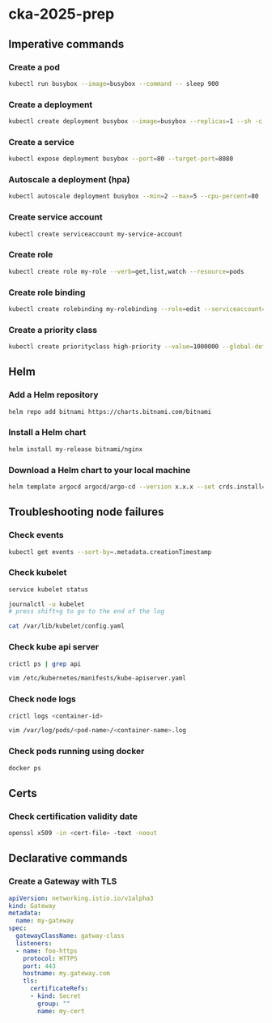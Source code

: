 # cka-2025-prep

## Imperative commands
### Create a pod
```bash
kubectl run busybox --image=busybox --command -- sleep 900
```

### Create a deployment
```bash
kubectl create deployment busybox --image=busybox --replicas=1 --sh -c "while true; do echo hello; sleep 10;done"
```

### Create a service
```bash
kubectl expose deployment busybox --port=80 --target-port=8080
```

### Autoscale a deployment (hpa)
```bash
kubectl autoscale deployment busybox --min=2 --max=5 --cpu-percent=80
```

### Create service account
```bash
kubectl create serviceaccount my-service-account
```

### Create role
```bash
kubectl create role my-role --verb=get,list,watch --resource=pods
```

### Create role binding
```bash
kubectl create rolebinding my-rolebinding --role=edit --serviceaccount=<namespace>:<serviceaccount>
```

### Create a priority class
```bash
kubectl create priorityclass high-priority --value=1000000 --global-default=false --description="This priority class should be used for high priority pods only"
```

## Helm
### Add a Helm repository
```bash
helm repo add bitnami https://charts.bitnami.com/bitnami
```
### Install a Helm chart
```bash
helm install my-release bitnami/nginx
```
### Download a Helm chart to your local machine
```bash
helm template argocd argocd/argo-cd --version x.x.x --set crds.install=false > argocd.yaml
```

## Troubleshooting node failures
### Check events
```bash
kubectl get events --sort-by=.metadata.creationTimestamp
```

### Check kubelet
```bash
service kubelet status
```

```bash
journalctl -u kubelet
# press shift+g to go to the end of the log
```

```bash
cat /var/lib/kubelet/config.yaml
```

### Check kube api server 
```bash
crictl ps | grep api
```

```bash
vim /etc/kubernetes/manifests/kube-apiserver.yaml
```

### Check node logs
```bash
crictl logs <container-id>

vim /var/log/pods/<pod-name>/<container-name>.log
```
### Check pods running using docker
```bash
docker ps
```

## Certs
### Check certification validity date
```bash
openssl x509 -in <cert-file> -text -noout
```

## Declarative commands
### Create a Gateway with TLS
```yaml
apiVersion: networking.istio.io/v1alpha3
kind: Gateway
metadata:
  name: my-gateway  
spec:
  gatewayClassName: gatway-class
  listeners:
  - name: foo-https
    protocol: HTTPS
    port: 443
    hostname: my.gateway.com
    tls:
      certificateRefs:
      - kind: Secret
        group: ""
        name: my-cert
```